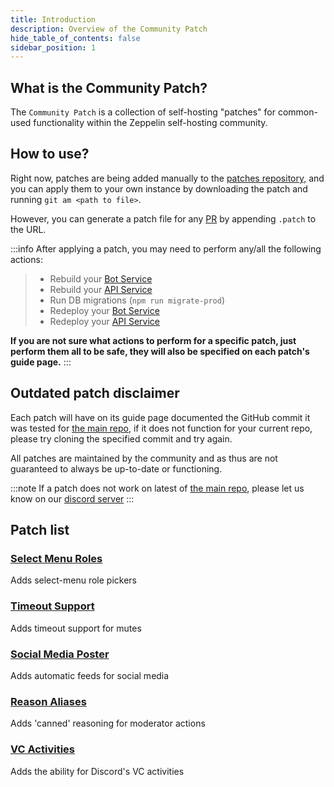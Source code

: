 ```yaml
---
title: Introduction
description: Overview of the Community Patch
hide_table_of_contents: false
sidebar_position: 1
---
```


## What is the Community Patch?

The `Community Patch` is a collection of self-hosting "patches" for common-used functionality within the Zeppelin self-hosting community.

## How to use?

Right now, patches are being added manually to the [patches repository,](https://github.com/zeppelinhangar/community-patch/patches) and you can apply them to your own instance by downloading the patch and running `git am <path to file>`.

However, you can generate a patch file for any [PR](https://github.com/ZeppelinBot/Zeppelin/pulls) by appending `.patch` to the URL.

:::info
After applying a patch, you may need to perform any/all the following actions:

> - Rebuild your [Bot Service](../../services/bot.md)
> - Rebuild your [API Service](../../services/api.md)
> - Run DB migrations (`npm run migrate-prod`)
> - Redeploy your [Bot Service](../../services/bot.md)
> - Redeploy your [API Service](../../services/api.md)

**If you are not sure what actions to perform for a specific patch, just perform them all to be safe, they will also be specified on each patch's guide page.**
:::

## Outdated patch disclaimer

Each patch will have on its guide page documented the GitHub commit it was tested for [the main repo](https://github.com/ZeppelinBot/Zeppelin), if it does not function for your current repo, please try cloning the specified commit and try again.

All patches are maintained by the community and as thus are not guaranteed to always be up-to-date or functioning.

:::note
If a patch does not work on latest of [the main repo](https://github.com/ZeppelinBot/Zeppelin), please let us know on our [discord server](https://discord.gguTcdUmF6Q7)
:::

## Patch list

### [Select Menu Roles](./select-menu.md)

Adds select-menu role pickers

### [Timeout Support](./timeouts.md)

Adds timeout support for mutes

### [Social Media Poster](./social-media.md)

Adds automatic feeds for social media

### [Reason Aliases](./reason-aliases.md)

Adds 'canned' reasoning for moderator actions

### [VC Activities](./activities.md)

Adds the ability for Discord's VC activities
